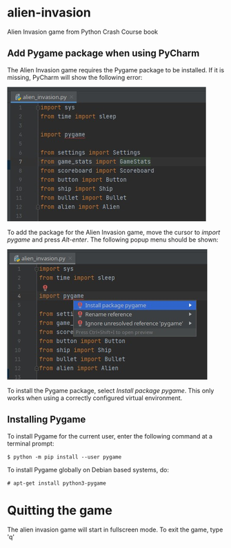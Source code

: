 # alien-invasion

Alien Invasion game from Python Crash Course book

## Add Pygame package when using PyCharm

The Alien Invasion game requires the Pygame package to be installed.
If it is missing, PyCharm will show the following error:

![alt text](missing_pygame_package.jpg "Missing Pygame package")

To add the package for the Alien Invasion game, move the cursor to *import pygame* and press *Alt-enter*. The following popup menu should be shown:

![alt text](install_pygame_package.jpg "Install Pygame package")

To install the Pygame package, select *Install package pygame*. This only works when using a correctly configured virtual environment.

## Installing Pygame

To install Pygame for the current user, enter the following command at a terminal prompt:

```
$ python -m pip install --user pygame
```

To install Pygame globally on Debian based systems, do:

```
# apt-get install python3-pygame
```

# Quitting the game

The alien invasion game will start in fullscreen mode. To exit the game, type 'q'
